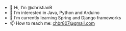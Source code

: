 - 👋 Hi, I’m @christianB
- 👀 I’m interested in Java, Python and Arduino
- 🌱 I’m currently learning Spring and Django frameworks
- 📫 How to reach me: chbr807@gmail.com

<!---
chbarr/chbarr is a ✨ special ✨ repository because its `README.md` (this file) appears on your GitHub profile.
You can click the Preview link to take a look at your changes.
--->
